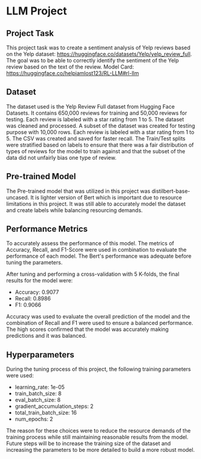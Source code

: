 # LLM Project

## Project Task
This project task was to create a sentiment analysis of Yelp reviews based on the Yelp dataset: https://huggingface.co/datasets/Yelp/yelp_review_full. The goal was to be able to correctly identify the sentiment of the Yelp review based on the text of the review. Model Card: https://huggingface.co/helpiamlost123/RL-LLM#rl-llm

## Dataset
The dataset used is the Yelp Review Full dataset from Hugging Face Datasets. It contains 650,000 reviews for training and 50,000 reviews for testing. Each review is labeled with a star rating from 1 to 5. The dataset was cleaned and processed. A subset of the dataset was created for testing purpose with 10,000 rows. Each review is labeled with a star rating from 1 to 5. The CSV was created and saved for faster recall. The Train/Test splits were stratified based on labels to ensure that there was a fair distribution of types of reviews for the model to train against and that the subset of the data did not unfairly bias one type of review. 

## Pre-trained Model
The Pre-trained model that was utilized in this project was distilbert-base-uncased. It is lighter version of Bert which is important due to resource limitations in this project. It was still able to accurately model the dataset and create labels while balancing resourcing demands. 

## Performance Metrics
To accurately assess the performance of this model. The metrics of Accuracy, Recall, and F1-Score were used in combination to evaluate the performance of each model. The Bert's performance was adequate before tuning the parameters. 

After tuning and performing a cross-validation with 5 K-folds, the final results for the model were: 

- Accuracy: 0.9077
- Recall: 0.8986
- F1: 0.9066

Accuracy was used to evaluate the overall prediction of the model and the combination of Recall and F1 were used to ensure a balanced performance. The high scores confirmed that the model was accurately making predictions and it was balanced. 
## Hyperparameters
During the tuning process of this project, the following training parameters were used: 

  - learning_rate: 1e-05
  - train_batch_size: 8
  - eval_batch_size: 8
  - gradient_accumulation_steps: 2
  - total_train_batch_size: 16
  - num_epochs: 2

The reason for these choices were to reduce the resource demands of the training process while still maintaining reasonable results from the model. Future steps will be to increase the training size of the dataset and increasing the parameters to be more detailed to build a more robust model. 


